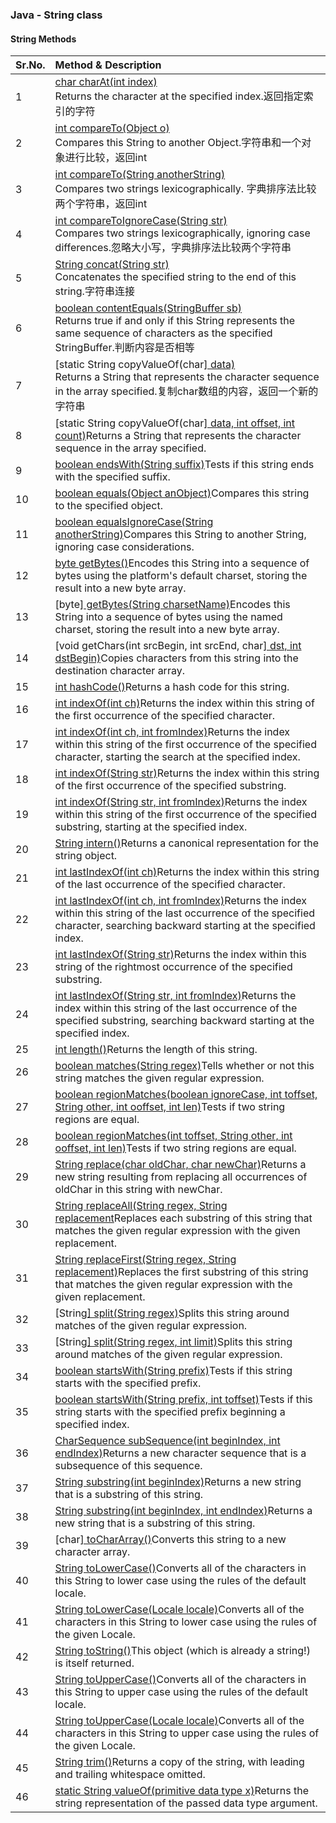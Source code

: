 ### Java - String class

#### String Methods

| Sr.No. | Method & Description                                         |
| :----- | :----------------------------------------------------------- |
| 1      | [char charAt(int index)](https://www.tutorialspoint.com/java/java_string_charat.htm)<br />Returns the character at the specified index.返回指定索引的字符 |
| 2      | [int compareTo(Object o)](https://www.tutorialspoint.com/java/java_string_compareto.htm)<br />Compares this String to another Object.字符串和一个对象进行比较，返回int |
| 3      | [int compareTo(String anotherString)](https://www.tutorialspoint.com/java/java_string_compareto_anotherstring.htm)<br />Compares two strings lexicographically. 字典排序法比较两个字符串，返回int |
| 4      | [int compareToIgnoreCase(String str)](https://www.tutorialspoint.com/java/java_string_comparetoignorecase.htm)<br />Compares two strings lexicographically, ignoring case differences.忽略大小写，字典排序法比较两个字符串 |
| 5      | [String concat(String str)](https://www.tutorialspoint.com/java/java_string_concat.htm)<br />Concatenates the specified string to the end of this string.字符串连接 |
| 6      | [boolean contentEquals(StringBuffer sb)](https://www.tutorialspoint.com/java/java_string_contentequals.htm)<br />Returns true if and only if this String represents the same sequence of characters as the specified StringBuffer.判断内容是否相等 |
| 7      | [static String copyValueOf(char[\] data)<br />](https://www.tutorialspoint.com/java/java_string_copyvalueof.htm)Returns a String that represents the character sequence in the array specified.复制char数组的内容，返回一个新的字符串 |
| 8      | [static String copyValueOf(char[\] data, int offset, int count)](https://www.tutorialspoint.com/java/java_string_copyvalueof_dataoffsetcount.htm)Returns a String that represents the character sequence in the array specified. |
| 9      | [boolean endsWith(String suffix)](https://www.tutorialspoint.com/java/java_string_endswith.htm)Tests if this string ends with the specified suffix. |
| 10     | [boolean equals(Object anObject)](https://www.tutorialspoint.com/java/java_string_equals.htm)Compares this string to the specified object. |
| 11     | [boolean equalsIgnoreCase(String anotherString)](https://www.tutorialspoint.com/java/java_string_equalsignorecase.htm)Compares this String to another String, ignoring case considerations. |
| 12     | [byte getBytes()](https://www.tutorialspoint.com/java/java_string_getbytes.htm)Encodes this String into a sequence of bytes using the platform's default charset, storing the result into a new byte array. |
| 13     | [byte[\] getBytes(String charsetName)](https://www.tutorialspoint.com/java/java_string_getbytes_charsetname.htm)Encodes this String into a sequence of bytes using the named charset, storing the result into a new byte array. |
| 14     | [void getChars(int srcBegin, int srcEnd, char[\] dst, int dstBegin)](https://www.tutorialspoint.com/java/java_string_getchars.htm)Copies characters from this string into the destination character array. |
| 15     | [int hashCode()](https://www.tutorialspoint.com/java/java_string_hashcode.htm)Returns a hash code for this string. |
| 16     | [int indexOf(int ch)](https://www.tutorialspoint.com/java/java_string_indexof.htm)Returns the index within this string of the first occurrence of the specified character. |
| 17     | [int indexOf(int ch, int fromIndex)](https://www.tutorialspoint.com/java/java_string_indexof_fromindex.htm)Returns the index within this string of the first occurrence of the specified character, starting the search at the specified index. |
| 18     | [int indexOf(String str)](https://www.tutorialspoint.com/java/java_string_indexof_str.htm)Returns the index within this string of the first occurrence of the specified substring. |
| 19     | [int indexOf(String str, int fromIndex)](https://www.tutorialspoint.com/java/java_string_indexof_strfromindex.htm)Returns the index within this string of the first occurrence of the specified substring, starting at the specified index. |
| 20     | [String intern()](https://www.tutorialspoint.com/java/java_string_intern.htm)Returns a canonical representation for the string object. |
| 21     | [int lastIndexOf(int ch)](https://www.tutorialspoint.com/java/java_string_lastindexof.htm)Returns the index within this string of the last occurrence of the specified character. |
| 22     | [int lastIndexOf(int ch, int fromIndex)](https://www.tutorialspoint.com/java/java_string_lastindexof_chfromindex.htm)Returns the index within this string of the last occurrence of the specified character, searching backward starting at the specified index. |
| 23     | [int lastIndexOf(String str)](https://www.tutorialspoint.com/java/java_string_lastindexof_str.htm)Returns the index within this string of the rightmost occurrence of the specified substring. |
| 24     | [int lastIndexOf(String str, int fromIndex)](https://www.tutorialspoint.com/java/java_string_lastindexof_fromindex.htm)Returns the index within this string of the last occurrence of the specified substring, searching backward starting at the specified index. |
| 25     | [int length()](https://www.tutorialspoint.com/java/java_string_length.htm)Returns the length of this string. |
| 26     | [boolean matches(String regex)](https://www.tutorialspoint.com/java/java_string_matches.htm)Tells whether or not this string matches the given regular expression. |
| 27     | [boolean regionMatches(boolean ignoreCase, int toffset, String other, int ooffset, int len)](https://www.tutorialspoint.com/java/java_string_regionmatches_ignorecase.htm)Tests if two string regions are equal. |
| 28     | [boolean regionMatches(int toffset, String other, int ooffset, int len)](https://www.tutorialspoint.com/java/java_string_regionmatches.htm)Tests if two string regions are equal. |
| 29     | [String replace(char oldChar, char newChar)](https://www.tutorialspoint.com/java/java_string_replace.htm)Returns a new string resulting from replacing all occurrences of oldChar in this string with newChar. |
| 30     | [String replaceAll(String regex, String replacement](https://www.tutorialspoint.com/java/java_string_replaceall.htm)Replaces each substring of this string that matches the given regular expression with the given replacement. |
| 31     | [String replaceFirst(String regex, String replacement)](https://www.tutorialspoint.com/java/java_string_replacefirst.htm)Replaces the first substring of this string that matches the given regular expression with the given replacement. |
| 32     | [String[\] split(String regex)](https://www.tutorialspoint.com/java/java_string_split.htm)Splits this string around matches of the given regular expression. |
| 33     | [String[\] split(String regex, int limit)](https://www.tutorialspoint.com/java/java_string_split_regexlimit.htm)Splits this string around matches of the given regular expression. |
| 34     | [boolean startsWith(String prefix)](https://www.tutorialspoint.com/java/java_string_startswith.htm)Tests if this string starts with the specified prefix. |
| 35     | [boolean startsWith(String prefix, int toffset)](https://www.tutorialspoint.com/java/java_string_startswith_prefixtoffset.htm)Tests if this string starts with the specified prefix beginning a specified index. |
| 36     | [CharSequence subSequence(int beginIndex, int endIndex)](https://www.tutorialspoint.com/java/java_string_subsequence.htm)Returns a new character sequence that is a subsequence of this sequence. |
| 37     | [String substring(int beginIndex)](https://www.tutorialspoint.com/java/java_string_substring.htm)Returns a new string that is a substring of this string. |
| 38     | [String substring(int beginIndex, int endIndex)](https://www.tutorialspoint.com/java/java_string_substring_beginendindex.htm)Returns a new string that is a substring of this string. |
| 39     | [char[\] toCharArray()](https://www.tutorialspoint.com/java/java_string_tochararray.htm)Converts this string to a new character array. |
| 40     | [String toLowerCase()](https://www.tutorialspoint.com/java/java_string_tolowercase.htm)Converts all of the characters in this String to lower case using the rules of the default locale. |
| 41     | [String toLowerCase(Locale locale)](https://www.tutorialspoint.com/java/java_string_tolowercase_locale.htm)Converts all of the characters in this String to lower case using the rules of the given Locale. |
| 42     | [String toString()](https://www.tutorialspoint.com/java/java_string_tostring.htm)This object (which is already a string!) is itself returned. |
| 43     | [String toUpperCase()](https://www.tutorialspoint.com/java/java_string_touppercase.htm)Converts all of the characters in this String to upper case using the rules of the default locale. |
| 44     | [String toUpperCase(Locale locale)](https://www.tutorialspoint.com/java/java_string_touppercase_locale.htm)Converts all of the characters in this String to upper case using the rules of the given Locale. |
| 45     | [String trim()](https://www.tutorialspoint.com/java/java_string_trim.htm)Returns a copy of the string, with leading and trailing whitespace omitted. |
| 46     | [static String valueOf(primitive data type x)](https://www.tutorialspoint.com/java/java_string_valueof.htm)Returns the string representation of the passed data type argument. |